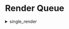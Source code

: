 # Render Queue

<details>
  <summary>single_render</summary>
  
  ```ts
  declare function single_render(set: any, option: { diff: boolean }): Promise<void>;
  ```
</details>
